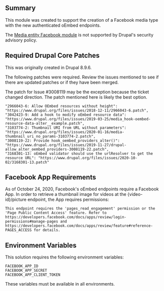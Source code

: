 ## Summary
This module was created to support the creation of a Facebook
media type with the new authenticated oEmbed endpoints.

The [Media entity Facebook module](https://www.drupal.org/project/media_entity_facebook) is not supported by Drupal's
security advisory policy.

## Required Drupal Core Patches
This was originally created in Drupal 8.9.6.

The following patches were required. Review the issues mentioned
to see if there are updated patches or if they have been merged.

The patch for Issue #3008119 may be the exception because the ticket
changed direction. The patch mentioned here is likely the best option.

```
"2966043-6: Allow OEmbed resources without height": "https://www.drupal.org/files/issues/2018-12-11/2966043-6.patch",
"3042423-9: Add a hook to modify oEmbed resource data": "https://www.drupal.org/files/issues/2019-03-25/media_hook-oembed-resource-data-alter__example.patch",
"3103774-2: Thumbnail URI from URL without parameters": "https://www.drupal.org/files/issues/2020-01-16/media-thumbnail_uri_no_params-3103774-2.patch",
"3008119-22: Provide hook_oembed_providers_alter()": "https://www.drupal.org/files/issues/2019-11-27/drupal-allow_alter_oembed_providers-3008119-22.patch",
"3168301-13: oEmbed validator should use the urlResolver to get the resource URL": "https://www.drupal.org/files/issues/2020-10-02/3168301-13.patch"
```

## Facebook App Requirements
As of October 24, 2020, Facebook's oEmbed endpoints require a Facebook
App. In order to retrieve a thumbnail image for videos at the
{video-id}/picture endpoint, the App requires permissions:

```
This endpoint requires the 'pages_read_engagement' permission or the 'Page Public Content Access' feature. Refer to https://developers.facebook.com/docs/apps/review/login-permissions#manage-pages and https://developers.facebook.com/docs/apps/review/feature#reference-PAGES_ACCESS for details.
```

## Environment Variables
This solution requires the following environment variables:
```
FACEBOOK_APP_ID
FACEBOOK_APP_SECRET
FACEBOOK_APP_CLIENT_TOKEN
```
These variables must be available in all environments.